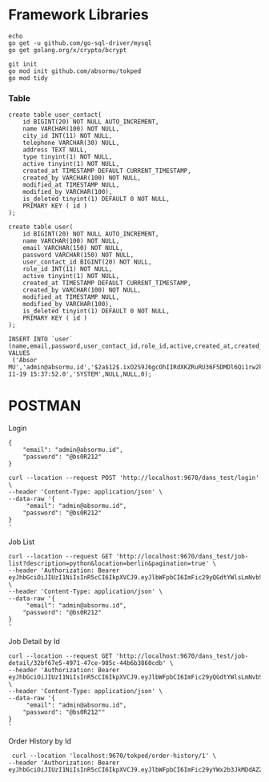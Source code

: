 
# Framework Libraries
    echo
    go get -u github.com/go-sql-driver/mysql
    go get golang.org/x/crypto/bcrypt

    git init
    go mod init github.com/absormu/tokped
    go mod tidy


### Table 

    create table user_contact(
        id BIGINT(20) NOT NULL AUTO_INCREMENT,
        name VARCHAR(100) NOT NULL,
        city_id INT(11) NOT NULL,
        telephone VARCHAR(30) NULL,
        address TEXT NULL,
        type tinyint(1) NOT NULL, 
        active tinyint(1) NOT NULL,
        created_at TIMESTAMP DEFAULT CURRENT_TIMESTAMP,
        created_by VARCHAR(100) NOT NULL,
        modified_at TIMESTAMP NULL, 
        modified_by VARCHAR(100),
        is_deleted tinyint(1) DEFAULT 0 NOT NULL,
        PRIMARY KEY ( id )
    );
    
    create table user(
        id BIGINT(20) NOT NULL AUTO_INCREMENT,
        name VARCHAR(100) NOT NULL,
        email VARCHAR(150) NOT NULL,
        password VARCHAR(150) NOT NULL,
        user_contact_id BIGINT(20) NOT NULL,
        role_id INT(11) NOT NULL,
        active tinyint(1) NOT NULL,
        created_at TIMESTAMP DEFAULT CURRENT_TIMESTAMP,
        created_by VARCHAR(100) NOT NULL,
        modified_at TIMESTAMP NULL, 
        modified_by VARCHAR(100),
        is_deleted tinyint(1) DEFAULT 0 NOT NULL,
        PRIMARY KEY ( id )
    );

    INSERT INTO `user` (name,email,password,user_contact_id,role_id,active,created_at,created_by,modified_at,modified_by,is_deleted) VALUES
	 ('Absor MU','admin@absormu.id','$2a$12$.ixO2S9J6gcOhIIRdXKZRuRU36F5DMDl6Qi1rw2kfHICnNbcsQaL6',1,1,1,'2022-11-19 15:37:52.0','SYSTEM',NULL,NULL,0);



# POSTMAN

Login

    {
        "email": "admin@absormu.id",
        "password": "@bs0R212"
    }

    curl --location --request POST 'http://localhost:9670/dans_test/login' \
    --header 'Content-Type: application/json' \
    --data-raw '{
         "email": "admin@absormu.id",
        "password": "@bs0R212"
    }
    '

Job List

    curl --location --request GET 'http://localhost:9670/dans_test/job-list?description=python&location=berlin&pagination=true' \
    --header 'Authorization: Bearer eyJhbGciOiJIUzI1NiIsInR5cCI6IkpXVCJ9.eyJlbWFpbCI6ImFic29yQGdtYWlsLmNvbSIsImV4cCI6MTY2ODg0NDQ0NSwibmFtZSI6IlBULiBBYnNvciBJbmRvbmVzaWEiLCJyb2xlX2lkIjoyLCJ1aWQiOiJjZHM2MnJiaGVkN2E3bmEzc2gzZyIsInVzZXJfY29udGFjdF9pZCI6MywidXNlcl9pZCI6NX0.wKUTz4yYDoAJa46A938gGiMhRzUbrod2Onl_Ksz_O0w' \
    --header 'Content-Type: application/json' \
    --data-raw '{
         "email": "admin@absormu.id",
        "password": "@bs0R212"
    }
    '

Job Detail by Id

    curl --location --request GET 'http://localhost:9670/dans_test/job-detail/32bf67e5-4971-47ce-985c-44b6b3860cdb' \
    --header 'Authorization: Bearer eyJhbGciOiJIUzI1NiIsInR5cCI6IkpXVCJ9.eyJlbWFpbCI6ImFic29yQGdtYWlsLmNvbSIsImV4cCI6MTY2ODg1Mjc4OCwibmFtZSI6IlBULiBBYnNvciBJbmRvbmVzaWEiLCJyb2xlX2lkIjoyLCJ1aWQiOiJjZHM4NDEzaGVkNzQyYmZkOTU1MCIsInVzZXJfY29udGFjdF9pZCI6MywidXNlcl9pZCI6NX0.yzFQjzyB62wiEtimf9JMZB44D3VKXQCDQrPRbm53kis' \
    --header 'Content-Type: application/json' \
    --data-raw '{
         "email": "admin@absormu.id",
        "password": "@bs0R212""
    }
    '
Order History by Id

	 curl --location 'localhost:9670/tokped/order-history/1' \
	--header 'Authorization: Bearer eyJhbGciOiJIUzI1NiIsInR5cCI6IkpXVCJ9.eyJlbWFpbCI6ImFic29yYWx2b3JkMDdAZ21haWwuY29tIiwiZXhwIjoxNjg0ODg5ODUwLCJuYW1lIjoiTXVoYW1hZCBVbGlsIEFic29yIiwicm9sZSI6ImFkbWluIiwicm9sZV9pZCI6MiwidWlkIjoiY2htMXIyaGRrYnRnYnNtb3E5YWciLCJ1c2VyX2NvbnRhY3RfaWQiOjMsInVzZXJfaWQiOjN9.BrTpohZLD3Dr2uzHhIh7zQPSqZBwIuWyurdJ7LSlhPs'
